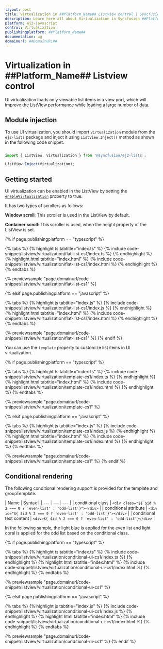 ```yaml
---
layout: post
title: Virtualization in ##Platform_Name## Listview control | Syncfusion
description: Learn here all about Virtualization in Syncfusion ##Platform_Name## Listview control of Syncfusion Essential JS 2 and more.
platform: ej2-javascript
control: Virtualization 
publishingplatform: ##Platform_Name##
documentation: ug
domainurl: ##DomainURL##
---
```


# Virtualization in ##Platform_Name## Listview control

UI virtualization loads only viewable list items in a view port, which will improve the ListView performance while loading a large number of data.

## Module injection

To use UI virtualization, you should import `virtualization` module from the `ej2-lists` package and inject it using `ListView.Inject()`
method as shown in the following code snippet.

```ts

import { ListView, Virtualization } from '@syncfusion/ej2-lists';

ListView.Inject(Virtualization);

```

## Getting started

UI virtualization can be enabled in the ListView by setting the [`enableVirtualization`](../api/list-view/#enablevirtualization) property to true.

It has two types of scrollers as follows:

**Window scroll**: This scroller is used in the ListView by default.

**Container scroll**: This scroller is used, when the height property of the ListView is set.

{% if page.publishingplatform == "typescript" %}

 {% tabs %}
{% highlight ts tabtitle="index.ts" %}
{% include code-snippet/listview/virtualization/flat-list-cs1/index.ts %}
{% endhighlight %}
{% highlight html tabtitle="index.html" %}
{% include code-snippet/listview/virtualization/flat-list-cs1/index.html %}
{% endhighlight %}
{% endtabs %}
        
{% previewsample "page.domainurl/code-snippet/listview/virtualization/flat-list-cs1" %}

{% elsif page.publishingplatform == "javascript" %}

{% tabs %}
{% highlight js tabtitle="index.js" %}
{% include code-snippet/listview/virtualization/flat-list-cs1/index.js %}
{% endhighlight %}
{% highlight html tabtitle="index.html" %}
{% include code-snippet/listview/virtualization/flat-list-cs1/index.html %}
{% endhighlight %}
{% endtabs %}

{% previewsample "page.domainurl/code-snippet/listview/virtualization/flat-list-cs1" %}
{% endif %}

You can use the `template` property to customize list items in UI virtualization.

{% if page.publishingplatform == "typescript" %}

 {% tabs %}
{% highlight ts tabtitle="index.ts" %}
{% include code-snippet/listview/virtualization/template-cs1/index.ts %}
{% endhighlight %}
{% highlight html tabtitle="index.html" %}
{% include code-snippet/listview/virtualization/template-cs1/index.html %}
{% endhighlight %}
{% endtabs %}
        
{% previewsample "page.domainurl/code-snippet/listview/virtualization/template-cs1" %}

{% elsif page.publishingplatform == "javascript" %}

{% tabs %}
{% highlight js tabtitle="index.js" %}
{% include code-snippet/listview/virtualization/template-cs1/index.js %}
{% endhighlight %}
{% highlight html tabtitle="index.html" %}
{% include code-snippet/listview/virtualization/template-cs1/index.html %}
{% endhighlight %}
{% endtabs %}

{% previewsample "page.domainurl/code-snippet/listview/virtualization/template-cs1" %}
{% endif %}

## Conditional rendering

The following conditional rendering support is provided for the template and groupTemplate.

| Name | Syntax |
| --- | --- | --- |
| conditional class | `<div class="${ $id % 2 === 0 ? 'even-list' : 'odd-list'}"></div>`  |
| conditional attribute | `<div id="${ $id % 2 === 0 ? 'even-list' : 'odd-list'}"></div>`  |
| conditional text content | `<div>${ $id % 2 === 0 ? 'even-list' : 'odd-list'}</div>`  |

In the following sample, the light blue is applied for the even list and light coral is applied for the odd list based on the conditional class.

{% if page.publishingplatform == "typescript" %}

 {% tabs %}
{% highlight ts tabtitle="index.ts" %}
{% include code-snippet/listview/virtualization/conditional-ui-cs1/index.ts %}
{% endhighlight %}
{% highlight html tabtitle="index.html" %}
{% include code-snippet/listview/virtualization/conditional-ui-cs1/index.html %}
{% endhighlight %}
{% endtabs %}
        
{% previewsample "page.domainurl/code-snippet/listview/virtualization/conditional-ui-cs1" %}

{% elsif page.publishingplatform == "javascript" %}

{% tabs %}
{% highlight js tabtitle="index.js" %}
{% include code-snippet/listview/virtualization/conditional-ui-cs1/index.js %}
{% endhighlight %}
{% highlight html tabtitle="index.html" %}
{% include code-snippet/listview/virtualization/conditional-ui-cs1/index.html %}
{% endhighlight %}
{% endtabs %}

{% previewsample "page.domainurl/code-snippet/listview/virtualization/conditional-ui-cs1" %}
{% endif %}